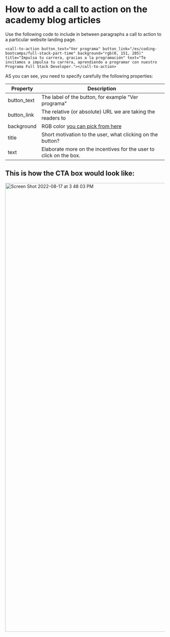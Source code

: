 # How to add a call to action on the academy blog articles

Use the following code to include in between paragraphs a call to action to a particular website landing page.

```
<call-to-action button_text="Ver programa" button_link="/es/coding-bootcamps/full-stack-part-time" background="rgb(0, 151, 205)" title="Impulsa tu carrera, gracias a la programación" text="Te invitamos a impulsa tu carrera, aprendiendo a programar con nuestro Programa Full Stack Developer."></call-to-action>
```

AS you can see, you need to specify carefully the following properties:

| Property              | Description                                                                   |
| --------------------- | ----------------------------------------------------------------------------- |
| button_text           | The label of the button, for example "Ver programa"                           |
| button_link           | The relative (or absolute) URL we are taking the readers to                   |
| background            | RGB color [you can pick from here](https://htmlcolors.com/google-color-picker)|
| title                 | Short motivation to the user, what clicking on the button?                    |
| text                  | Elaborate more on the incentives for the user to click on the box.            |

## This is how the CTA box would look like:

<img width="1416" alt="Screen Shot 2022-08-17 at 3 48 03 PM" src="https://user-images.githubusercontent.com/426452/185229419-a6e85996-e5d9-4ac7-a689-a77074265dca.png">

